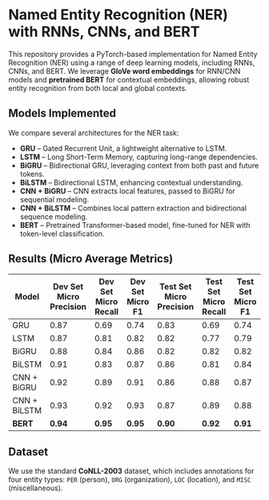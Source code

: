 # Named Entity Recognition (NER) with RNNs, CNNs, and BERT

This repository provides a PyTorch-based implementation for Named Entity Recognition (NER) using a range of deep learning models, including RNNs, CNNs, and BERT. We leverage **GloVe word embeddings** for RNN/CNN models and **pretrained BERT** for contextual embeddings, allowing robust entity recognition from both local and global contexts.

## Models Implemented

We compare several architectures for the NER task:

* **GRU** – Gated Recurrent Unit, a lightweight alternative to LSTM.
* **LSTM** – Long Short-Term Memory, capturing long-range dependencies.
* **BiGRU** – Bidirectional GRU, leveraging context from both past and future tokens.
* **BiLSTM** – Bidirectional LSTM, enhancing contextual understanding.
* **CNN + BiGRU** – CNN extracts local features, passed to BiGRU for sequential modeling.
* **CNN + BiLSTM** – Combines local pattern extraction and bidirectional sequence modeling.
* **BERT** – Pretrained Transformer-based model, fine-tuned for NER with token-level classification.

## Results (Micro Average Metrics)

| Model        | Dev Set Micro Precision | Dev Set Micro Recall | Dev Set Micro F1 | Test Set Micro Precision | Test Set Micro Recall | Test Set Micro F1 |
| ------------ | ----------------------- | -------------------- | ---------------- | ------------------------ | --------------------- | ----------------- |
| GRU          | 0.87                    | 0.69                 | 0.74             | 0.83                     | 0.69                  | 0.74              |
| LSTM         | 0.87                    | 0.81                 | 0.82             | 0.82                     | 0.77                  | 0.79              |
| BiGRU        | 0.88                    | 0.84                 | 0.86             | 0.82                     | 0.82                  | 0.82              |
| BiLSTM       | 0.91                    | 0.83                 | 0.87             | 0.86                     | 0.81                  | 0.84              |
| CNN + BiGRU  | 0.92                    | 0.89                 | 0.91             | 0.86                     | 0.88                  | 0.87              |
| CNN + BiLSTM | 0.93                    | 0.92                 | 0.93             | 0.87                     | 0.89                  | 0.88              |
| **BERT**     | **0.94**                | **0.95**             | **0.95**         | **0.90**                 | **0.92**              | **0.91**          |

## Dataset

We use the standard **CoNLL-2003** dataset, which includes annotations for four entity types: `PER` (person), `ORG` (organization), `LOC` (location), and `MISC` (miscellaneous).

